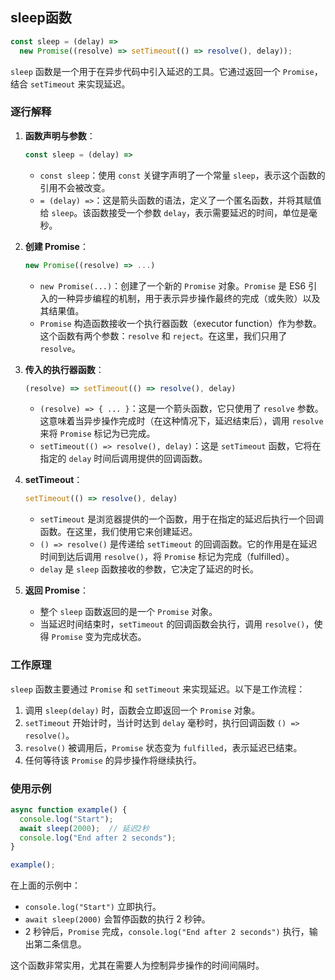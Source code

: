 ## sleep函数

```JavaScript
const sleep = (delay) =>
  new Promise((resolve) => setTimeout(() => resolve(), delay));
```
`sleep` 函数是一个用于在异步代码中引入延迟的工具。它通过返回一个 `Promise`，结合 `setTimeout` 来实现延迟。
### 逐行解释

1. **函数声明与参数**：
   ```javascript
   const sleep = (delay) =>
   ```
   - `const sleep`：使用 `const` 关键字声明了一个常量 `sleep`，表示这个函数的引用不会被改变。
   - `= (delay) =>`：这是箭头函数的语法，定义了一个匿名函数，并将其赋值给 `sleep`。该函数接受一个参数 `delay`，表示需要延迟的时间，单位是毫秒。

2. **创建 Promise**：
   ```javascript
   new Promise((resolve) => ...)
   ```
   - `new Promise(...)`：创建了一个新的 `Promise` 对象。`Promise` 是 ES6 引入的一种异步编程的机制，用于表示异步操作最终的完成（或失败）以及其结果值。
   - `Promise` 构造函数接收一个执行器函数（executor function）作为参数。这个函数有两个参数：`resolve` 和 `reject`。在这里，我们只用了 `resolve`。

3. **传入的执行器函数**：
   ```javascript
   (resolve) => setTimeout(() => resolve(), delay)
   ```
   - `(resolve) => { ... }`：这是一个箭头函数，它只使用了 `resolve` 参数。这意味着当异步操作完成时（在这种情况下，延迟结束后），调用 `resolve` 来将 `Promise` 标记为已完成。
   - `setTimeout(() => resolve(), delay)`：这是 `setTimeout` 函数，它将在指定的 `delay` 时间后调用提供的回调函数。

4. **setTimeout**：
   ```javascript
   setTimeout(() => resolve(), delay)
   ```
   - `setTimeout` 是浏览器提供的一个函数，用于在指定的延迟后执行一个回调函数。在这里，我们使用它来创建延迟。
   - `() => resolve()` 是传递给 `setTimeout` 的回调函数。它的作用是在延迟时间到达后调用 `resolve()`，将 `Promise` 标记为完成（fulfilled）。
   - `delay` 是 `sleep` 函数接收的参数，它决定了延迟的时长。

5. **返回 Promise**：
   - 整个 `sleep` 函数返回的是一个 `Promise` 对象。
   - 当延迟时间结束时，`setTimeout` 的回调函数会执行，调用 `resolve()`，使得 `Promise` 变为完成状态。

### 工作原理

`sleep` 函数主要通过 `Promise` 和 `setTimeout` 来实现延迟。以下是工作流程：

1. 调用 `sleep(delay)` 时，函数会立即返回一个 `Promise` 对象。
2. `setTimeout` 开始计时，当计时达到 `delay` 毫秒时，执行回调函数 `() => resolve()`。
3. `resolve()` 被调用后，`Promise` 状态变为 `fulfilled`，表示延迟已结束。
4. 任何等待该 `Promise` 的异步操作将继续执行。

### 使用示例

```javascript
async function example() {
  console.log("Start");
  await sleep(2000);  // 延迟2秒
  console.log("End after 2 seconds");
}

example();
```

在上面的示例中：

- `console.log("Start")` 立即执行。
- `await sleep(2000)` 会暂停函数的执行 2 秒钟。
- 2 秒钟后，`Promise` 完成，`console.log("End after 2 seconds")` 执行，输出第二条信息。

这个函数非常实用，尤其在需要人为控制异步操作的时间间隔时。
